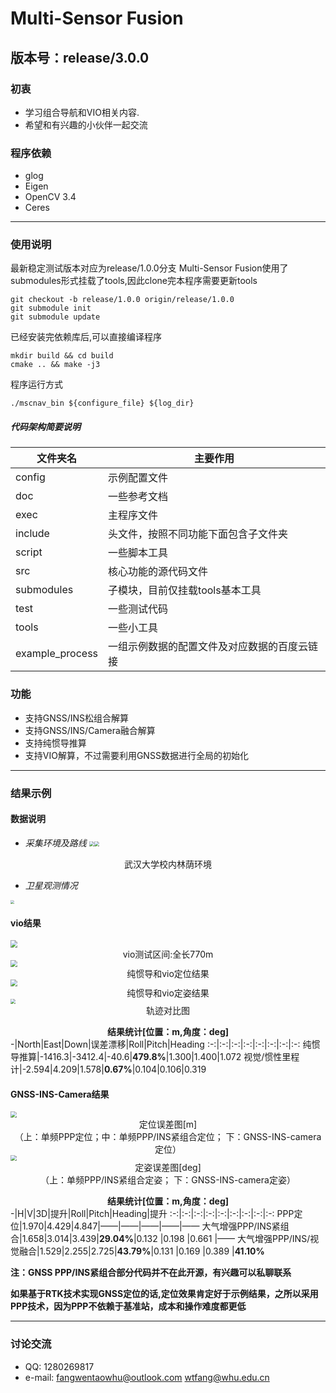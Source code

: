 # Multi-Sensor Fusion

版本号：release/3.0.0
---
### 初衷
- 学习组合导航和VIO相关内容.
- 希望和有兴趣的小伙伴一起交流

### 程序依赖
- glog 
- Eigen
- OpenCV 3.4
- Ceres
---
### 使用说明
最新稳定测试版本对应为release/1.0.0分支
Multi-Sensor Fusion使用了submodules形式挂载了tools,因此clone完本程序需要更新tools

```shell
git checkout -b release/1.0.0 origin/release/1.0.0
git submodule init
git submodule update
```
已经安装完依赖库后,可以直接编译程序
```shell
mkdir build && cd build 
cmake .. && make -j3
```

程序运行方式
```shell
./mscnav_bin ${configure_file} ${log_dir}
```
##### 代码架构简要说明
 文件夹名 | 主要作用 
-|-
 config | 示例配置文件
 doc | 一些参考文档
exec | 主程序文件
include | 头文件，按照不同功能下面包含子文件夹
script | 一些脚本工具
src | 核心功能的源代码文件
submodules | 子模块，目前仅挂载tools基本工具
test | 一些测试代码
tools | 一些小工具
example_process | 一组示例数据的配置文件及对应数据的百度云链接

### 功能
- 支持GNSS/INS松组合解算
- 支持GNSS/INS/Camera融合解算
- 支持纯惯导推算
- 支持VIO解算，不过需要利用GNSS数据进行全局的初始化
----
### 结果示例
#### 数据说明
- $采集环境及路线$ 
<img src="./pic/3.jpg" style="zoom:50%"><img src="./pic/4.jpg" style="zoom:50%">
<center>武汉大学校内林荫环境</center>

- $卫星观测情况$
<img src="./pic/6.jpg" style="zoom:40%">


#### vio结果
<img src="./pic/7.jpg" style="zoom:70%">
<center> vio测试区间:全长770m </center>

<img src="./pic/8.png" style="zoom:70%">
<center> 纯惯导和vio定位结果 </center>

<img src="./pic/9.png" style="zoom:70%">
<center> 纯惯导和vio定姿结果 </center>

<img src="./pic/10.jpg" style="zoom:50%">
<center> 轨迹对比图 </center>


**<center>结果统计[位置：m,角度：deg]</center>**
-|North|East|Down|误差漂移|Roll|Pitch|Heading
:-:|:-:|:-:|:-:|:-:|:-:|:-:|:-:
纯惯导推算|-1416.3|-3412.4|-40.6|**479.8%**|1.300|1.400|1.072
视觉/惯性里程计|-2.594|4.209|1.578|**0.67%**|0.104|0.106|0.319


#### GNSS-INS-Camera结果
<img src="./pic/11.jpg" style="zoom:60%">
<center> 定位误差图[m] </center>
<center> （上：单频PPP定位；中：单频PPP/INS紧组合定位； 下：GNSS-INS-camera定位） </center>

<img src="./pic/12.jpg" style="zoom:60%">
<center> 定姿误差图[deg] </center>
<center> （上：单频PPP/INS紧组合定姿； 下：GNSS-INS-camera定姿） </center>

**<center>结果统计[位置：m,角度：deg]</center>**
-|H|V|3D|提升|Roll|Pitch|Heading|提升
:-:|:-:|:-:|:-:|:-:|:-:|:-:|:-:|:-:
PPP定位|1.970|4.429|4.847|——|——|——|——|——
大气增强PPP/INS紧组合|1.658|3.014|3.439|**29.04%**|0.132 |0.198 |0.661 |——
大气增强PPP/INS/视觉融合|1.529|2.255|2.725|**43.79%**|0.131 |0.169 |0.389 |**41.10%**

**注：GNSS PPP/INS紧组合部分代码并不在此开源，有兴趣可以私聊联系**

**如果基于RTK技术实现GNSS定位的话,定位效果肯定好于示例结果，之所以采用PPP技术，因为PPP不依赖于基准站，成本和操作难度都更低**

---
### 讨论交流
- QQ: 1280269817
- e-mail: fangwentaowhu@outlook.com   wtfang@whu.edu.cn
